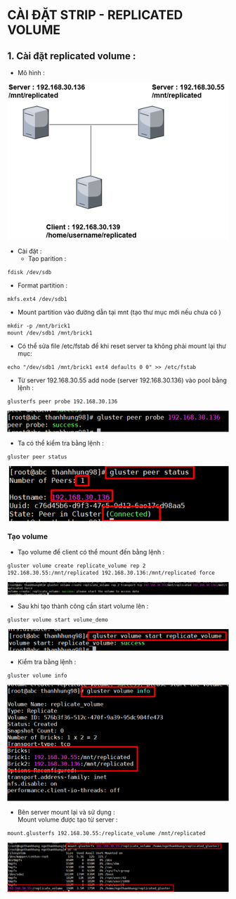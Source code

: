 # CÀI ĐẶT STRIP - REPLICATED VOLUME 
## 1. Cài đặt replicated volume :  
- Mô hình :  
<img src="../img/glusterfs_replicate.png">  

- Cài đặt :  
  - Tạo parition :  
```
fdisk /dev/sdb
```  
  - Format partition :  
```
mkfs.ext4 /dev/sdb1
```  
  - Mount partition vào đường dẫn tại mnt (tạo thư mục mới nếu chưa có )
```
mkdir -p /mnt/brick1
mount /dev/sdb1 /mnt/brick1
```  
 - Có thể sửa file /etc/fstab để khi reset server ta không phải mount lại thư mục:  
```
echo "/dev/sdb1 /mnt/brick1 ext4 defaults 0 0" >> /etc/fstab
```
- Từ server 192.168.30.55 add node (server 192.168.30.136) vào pool bằng lệnh :  
```
glusterfs peer probe 192.168.30.136
```

<img src="../img/3_3.png">
  
- Ta có thể kiểm tra bằng lệnh :  
```
gluster peer status
```
<img src="../img/3_4.png">

### **Tạo volume**  
- Tạo volume để client có thể mount đến bằng lệnh :  
```
gluster volume create replicate_volume rep 2 192.168.30.55:/mnt/replicated 192.168.30.136:/mnt/replicated force
```  
<img src="../img/1_1.png">  

- Sau khi tạo thành công cần start volume lên :  
```
gluster volume start volume_demo
```    
<img src="../img/1_3.png">  
 

- Kiểm tra bằng lệnh :  
```
gluster volume info
```
<img src="../img/1_2.png">  
   

- Bên server mount lại và sử dụng :  
     Mount volume được tạo từ server :  
```
mount.glusterfs 192.168.30.55:/replicate_volume /mnt/replicated
```  
<img src="../img/1_4.png">  

